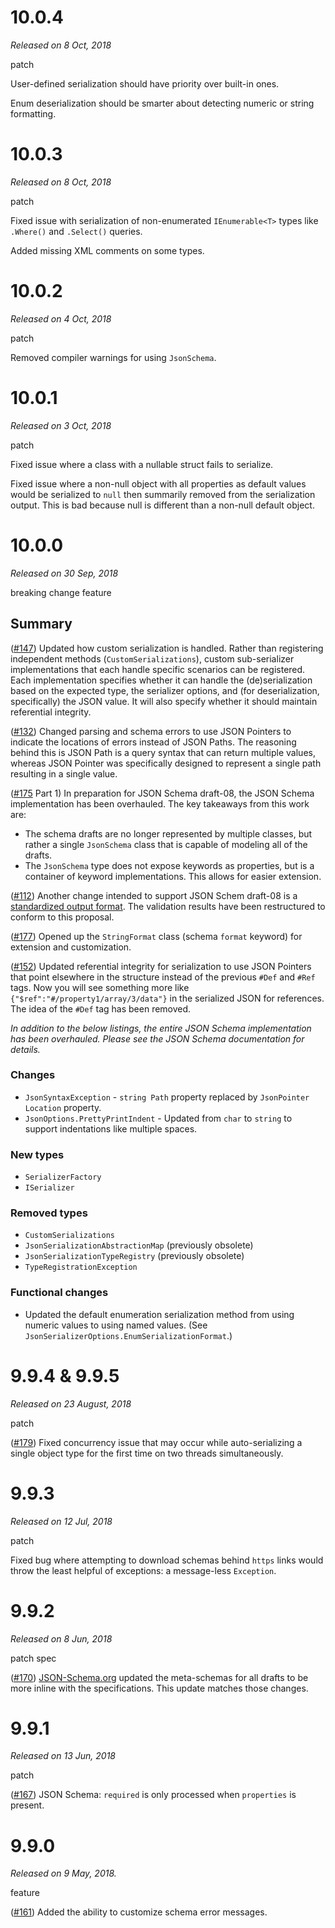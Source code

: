# 10.0.4

*Released on 8 Oct, 2018*

<span id="patch">patch</span>

User-defined serialization should have priority over built-in ones.

Enum deserialization should be smarter about detecting numeric or string formatting.

# 10.0.3

*Released on 8 Oct, 2018*

<span id="patch">patch</span>

Fixed issue with serialization of non-enumerated `IEnumerable<T>` types like `.Where()` and `.Select()` queries.

Added missing XML comments on some types.

# 10.0.2

*Released on 4 Oct, 2018*

<span id="patch">patch</span>

Removed compiler warnings for using `JsonSchema`.

# 10.0.1

*Released on 3 Oct, 2018*

<span id="patch">patch</span>

Fixed issue where a class with a nullable struct fails to serialize.

Fixed issue where a non-null object with all properties as default values would be serialized to `null` then summarily removed from the serialization output.  This is bad because null is different than a non-null default object.

# 10.0.0

*Released on 30 Sep, 2018*

<span id="break">breaking change</span> <span id="feature">feature</span>

## Summary

([#147](https://github.com/gregsdennis/Manatee.Json/issues/147)) Updated how custom serialization is handled.  Rather than registering independent methods (`CustomSerializations`), custom sub-serializer implementations that each handle specific scenarios can be registered.  Each implementation specifies whether it can handle the (de)serialization based on the expected type, the serializer options, and (for deserialization, specifically) the JSON value.  It will also specify whether it should maintain referential integrity.

([#132](https://github.com/gregsdennis/Manatee.Json/issues/132)) Changed parsing and schema errors to use JSON Pointers to indicate the locations of errors instead of JSON Paths.  The reasoning behind this is JSON Path is a query syntax that can return multiple values, whereas JSON Pointer was specifically designed to represent a single path resulting in a single value.

([#175](https://github.com/gregsdennis/Manatee.Json/issues/175) Part 1) In preparation for JSON Schema draft-08, the JSON Schema implementation has been overhauled.  The key takeaways from this work are:

- The schema drafts are no longer represented by multiple classes, but rather a single `JsonSchema` class that is capable of modeling all of the drafts.
- The `JsonSchema` type does not expose keywords as properties, but is a container of keyword implementations.  This allows for easier extension.

([#112](https://github.com/gregsdennis/Manatee.Json/issues/112)) Another change intended to support JSON Schem draft-08 is a [standardized output format](https://github.com/json-schema-org/json-schema-spec/issues/643).  The validation results have been restructured to conform to this proposal.

([#177](https://github.com/gregsdennis/Manatee.Json/issues/177)) Opened up the `StringFormat` class (schema `format` keyword) for extension and customization.

([#152](https://github.com/gregsdennis/Manatee.Json/issues/152)) Updated referential integrity for serialization to use JSON Pointers that point elsewhere in the structure instead of the previous `#Def` and `#Ref` tags.  Now you will see something more like `{"$ref":"#/property1/array/3/data"}` in the serialized JSON for references.  The idea of the `#Def` tag has been removed.

*In addition to the below listings, the entire JSON Schema implementation has been overhauled.  Please see the JSON Schema documentation for details.*

### Changes

- `JsonSyntaxException` - `string Path` property replaced by `JsonPointer Location` property.
- `JsonOptions.PrettyPrintIndent` - Updated from `char` to `string` to support indentations like multiple spaces.

### New types

- `SerializerFactory`
- `ISerializer`

### Removed types

- `CustomSerializations`
- `JsonSerializationAbstractionMap` (previously obsolete)
- `JsonSerializationTypeRegistry` (previously obsolete)
- `TypeRegistrationException`

### Functional changes

- Updated the default enumeration serialization method from using numeric values to using named values.  (See `JsonSerializerOptions.EnumSerializationFormat`.)

# 9.9.4 & 9.9.5

*Released on 23 August, 2018*

<span id="patch">patch</span>

([#179](https://github.com/gregsdennis/Manatee.Json/issues/179)) Fixed concurrency issue that may occur while auto-serializing a single object type for the first time on two threads simultaneously.

# 9.9.3

*Released on 12 Jul, 2018*

<span id="patch">patch</span>

Fixed bug where attempting to download schemas behind `https` links would throw the least helpful of exceptions: a message-less `Exception`.

# 9.9.2

*Released on 8 Jun, 2018*

<span id="patch">patch</span> <span id="spec">spec</span>

([#170](https://github.com/gregsdennis/Manatee.Json/issues/170)) [JSON-Schema.org](http://json-schema.org/) updated the meta-schemas for all drafts to be more inline with the specifications.  This update matches those changes.

# 9.9.1

*Released on 13 Jun, 2018*

<span id="patch">patch</span>

([#167](https://github.com/gregsdennis/Manatee.Json/issues/167)) JSON Schema: `required` is only processed when `properties` is present.

# 9.9.0

*Released on 9 May, 2018.*

<span id="feature">feature</span>

([#161](https://github.com/gregsdennis/Manatee.Json/issues/161)) Added the ability to customize schema error messages.
